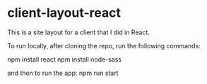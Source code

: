 # client-layout-react

This is a site layout for a client that I did in React.

To run locally, after cloning the repo, run the following commands:

npm install react
npm install node-sass

and then to run the app:
npm run start

